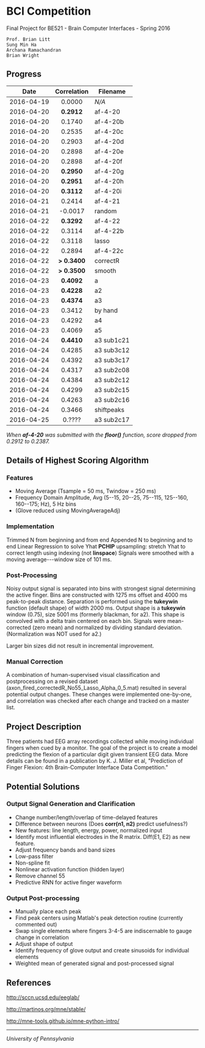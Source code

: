 # BCI Competition
Final Project for BE521 - Brain Computer Interfaces - Spring 2016

```
Prof. Brian Litt
Sung Min Ha
Archana Ramachandran
Brian Wright
```


## Progress
|    Date    |  Correlation  |  Filename  |
|:----------:|:-------------:| ---------- |
| 2016-04-19 |    0.0000     |   *N/A*    |
| 2016-04-20 |  **0.2912**   |  af-4-20   |
| 2016-04-20 |    0.1740     |  af-4-20b  |
| 2016-04-20 |    0.2535     |  af-4-20c  |
| 2016-04-20 |    0.2903     |  af-4-20d  |
| 2016-04-20 |    0.2898     |  af-4-20e  |
| 2016-04-20 |    0.2898     |  af-4-20f  |
| 2016-04-20 |  **0.2950**   |  af-4-20g  |
| 2016-04-20 |  **0.2951**   |  af-4-20h  |
| 2016-04-20 |  **0.3112**   |  af-4-20i  |
| 2016-04-21 |    0.2414     |  af-4-21   |
| 2016-04-21 |   -0.0017     |   random   |
| 2016-04-22 |  **0.3292**   |  af-4-22   |
| 2016-04-22 |    0.3114     |  af-4-22b  |
| 2016-04-22 |    0.3118     |   lasso    |
| 2016-04-22 |    0.2894     |  af-4-22c  |
| 2016-04-22 | **> 0.3400**  |  correctR  |
| 2016-04-22 | **> 0.3500**  |   smooth   |
| 2016-04-23 |  **0.4092**   |     a      |
| 2016-04-23 |  **0.4228**   |     a2     |
| 2016-04-23 |  **0.4374**   |     a3     |
| 2016-04-23 |    0.3412     |  by hand   |
| 2016-04-23 |    0.4292     |     a4     |
| 2016-04-23 |    0.4069     |     a5     |
| 2016-04-24 |  **0.4410**   | a3 sub1c21 |
| 2016-04-24 |    0.4285     | a3 sub3c12 |
| 2016-04-24 |    0.4392     | a3 sub3c17 |
| 2016-04-24 |    0.4317     | a3 sub2c08 |
| 2016-04-24 |    0.4384     | a3 sub2c12 |
| 2016-04-24 |    0.4299     | a3 sub2c15 |
| 2016-04-24 |    0.4263     | a3 sub2c16 |
| 2016-04-24 |    0.3466     | shiftpeaks | 
| 2016-04-25 |    0.????     | a3 sub2c17 |

*When __af-4-20__ was submitted with the __floor()__ function, score dropped from 0.2912 to 0.2387.*


## Details of Highest Scoring Algorithm
### Features
- Moving Average (Tsample = 50 ms, Twindow = 250 ms)
- Frequency Domain Amplitude, Avg (5--15, 20--25, 75--115, 125--160, 160--175; Hz), 5 Hz bins
- (Glove reduced using MovingAverageAdj)

### Implementation
Trimmed N from beginning and from end
Appended N to beginning and to end
Linear Regression to solve Yhat
**PCHIP** upsampling: stretch Yhat to correct length using indexing (not **linspace**)
Signals were smoothed with a moving average---window size of 101 ms.

### Post-Processing
Noisy output signal is separated into bins with strongest signal determining the active finger.
Bins are constructed with 1275 ms offset and 4000 ms peak-to-peak distance.
Separation is performed using the **tukeywin** function (default shape) of width 2000 ms.
Output shape is a **tukeywin** window (0.75), size 5001 ms (formerly blackman, for a2).
This shape is convolved with a delta train centered on each bin.
Signals were mean-corrected (zero mean) and normalized by dividing standard deviation.
(Normalization was NOT used for a2.)

Larger bin sizes did not result in incremental improvement.

### Manual Correction
A combination of human-supervised visual classification and postprocessing on a revised dataset
(axon\_fired\_correctedR\_No55\_Lasso\_Alpha\_0\_5.mat)
resulted in several potential output changes. These changes were implemented one-by-one, and
correlation was checked after each change and tracked on a master list.


## Project Description
Three patients had EEG array recordings collected while moving individual fingers
when cued by a monitor. The goal of the project is to create a model predicting
the flexion of a particular digit given transient EEG data. More details can be
found in a publication by K. J. Miller et al, "Prediction of Finger Flexion: 4th
Brain-Computer Interface Data Competition."


## Potential Solutions
### Output Signal Generation and Clarification
- Change number/length/overlap of time-delayed features
- Difference between neurons (Does **corr(n1, n2)** predict usefulness?)
- New features: line length, energy, power, normalized input
- Identify most influential electrodes in the R matrix. Diff(E1, E2) as new feature.
- Adjust frequency bands and band sizes
- Low-pass filter
- Non-spline fit
- Nonlinear activation function (hidden layer)
- Remove channel 55
- Predictive RNN for active finger waveform
### Output Post-processing
- Manually place each peak
- Find peak centers using Matlab's peak detection routine (currently commented out)
- Swap single elements where fingers 3-4-5 are indiscernable to gauge change in correlation
- Adjust shape of output
- Identify frequency of glove output and create sinusoids for individual elements
- Weighted mean of generated signal and post-processed signal


## References
http://sccn.ucsd.edu/eeglab/

http://martinos.org/mne/stable/

http://mne-tools.github.io/mne-python-intro/

- - - - -
*University of Pennsylvania*
